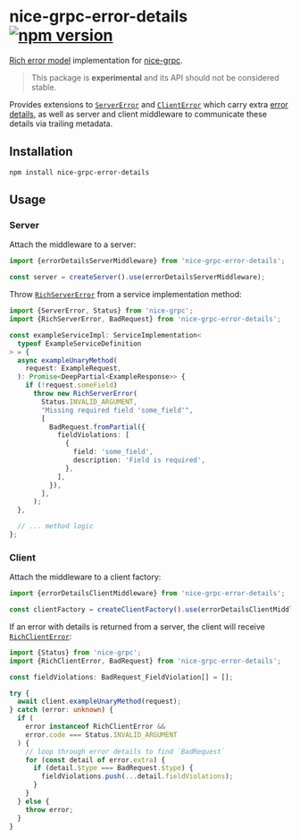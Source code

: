 # nice-grpc-error-details [![npm version][npm-image]][npm-url]

[Rich error model](https://grpc.io/docs/guides/error/#richer-error-model)
implementation for [nice-grpc](https://github.com/deeplay-io/nice-grpc).

> This package is **experimental** and its API should not be considered stable.

Provides extensions to
[`ServerError`](../nice-grpc-common/src/server/ServerError.ts) and
[`ClientError`](../nice-grpc-common/src/client/ClientError.ts) which carry extra
[error details](https://github.com/googleapis/googleapis/blob/master/google/rpc/error_details.proto),
as well as server and client middleware to communicate these details via
trailing metadata.

## Installation

    npm install nice-grpc-error-details

## Usage

### Server

Attach the middleware to a server:

```ts
import {errorDetailsServerMiddleware} from 'nice-grpc-error-details';

const server = createServer().use(errorDetailsServerMiddleware);
```

Throw [`RichServerError`](src/server/RichServerError.ts) from a service
implementation method:

```ts
import {ServerError, Status} from 'nice-grpc';
import {RichServerError, BadRequest} from 'nice-grpc-error-details';

const exampleServiceImpl: ServiceImplementation<
  typeof ExampleServiceDefinition
> = {
  async exampleUnaryMethod(
    request: ExampleRequest,
  ): Promise<DeepPartial<ExampleResponse>> {
    if (!request.someField)
      throw new RichServerError(
        Status.INVALID_ARGUMENT,
        "Missing required field 'some_field'",
        [
          BadRequest.fromPartial({
            fieldViolations: [
              {
                field: 'some_field',
                description: 'Field is required',
              },
            ],
          }),
        ],
      );
  },

  // ... method logic
};
```

### Client

Attach the middleware to a client factory:

```ts
import {errorDetailsClientMiddleware} from 'nice-grpc-error-details';

const clientFactory = createClientFactory().use(errorDetailsClientMiddleware);
```

If an error with details is returned from a server, the client will receive
[`RichClientError`](src/client/RichClientError.ts):

```ts
import {Status} from 'nice-grpc';
import {RichClientError, BadRequest} from 'nice-grpc-error-details';

const fieldViolations: BadRequest_FieldViolation[] = [];

try {
  await client.exampleUnaryMethod(request);
} catch (error: unknown) {
  if (
    error instanceof RichClientError &&
    error.code === Status.INVALID_ARGUMENT
  ) {
    // loop through error details to find `BadRequest`
    for (const detail of error.extra) {
      if (detail.$type === BadRequest.$type) {
        fieldViolations.push(...detail.fieldViolations);
      }
    }
  } else {
    throw error;
  }
}
```

[npm-image]: https://badge.fury.io/js/nice-grpc-error-details.svg
[npm-url]: https://badge.fury.io/js/nice-grpc-error-details
